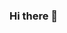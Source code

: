 ### Hi there 👋

<!--
**ZooHairDev/ZooHairDev** is a ✨ _special_ ✨ repository because its `README.md` (this file) appears on your GitHub profile.

Here are some ideas to get you started:

- 🔭 I’m currently working on **a new secret video game**
- 🌱 I’m currently learning **Flutter**
- 👯 I’m looking to collaborate on any interesting projects, **hit me up!!**
- 💬 Ask me about any tech related stuff, **Feel free!**
- 📫 How to reach me: **[@ZouhairOuled](https://www.linkedin.com/in/zouhairouled/) / Zouhair.ob@gmail.com**
- ⚡ Fun fact: I have a **black belt in Karate**

<h3 align="left">Languages and Tools:</h3>
<p align="left"> <a href="https://www.cprogramming.com/" target="_blank" rel="noreferrer"> <img src="https://raw.githubusercontent.com/devicons/devicon/master/icons/c/c-original.svg" alt="c" width="40" height="40"/> </a> <a href="https://godotengine.org/" target="_blank" rel="noreferrer"> <img src="https://cdn.icon-icons.com/icons2/1495/PNG/512/godot_103035.png" alt="godot" width="40" height="40"/> </a> <a href="https://www.w3schools.com/css/" target="_blank" rel="noreferrer"> <img src="https://raw.githubusercontent.com/devicons/devicon/master/icons/css3/css3-original-wordmark.svg" alt="css3" width="40" height="40"/> </a> <a href="https://git-scm.com/" target="_blank" rel="noreferrer"> <img src="https://www.vectorlogo.zone/logos/git-scm/git-scm-icon.svg" alt="git" width="40" height="40"/> </a> <a href="https://www.w3.org/html/" target="_blank" rel="noreferrer"> <img src="https://raw.githubusercontent.com/devicons/devicon/master/icons/html5/html5-original-wordmark.svg" alt="html5" width="40" height="40"/> </a> <a href="https://developer.mozilla.org/en-US/docs/Web/JavaScript" target="_blank" rel="noreferrer"> <img src="https://raw.githubusercontent.com/devicons/devicon/master/icons/javascript/javascript-original.svg" alt="javascript" width="40" height="40"/> </a> <a href="https://www.linux.org/" target="_blank" rel="noreferrer"> <img src="https://raw.githubusercontent.com/devicons/devicon/master/icons/linux/linux-original.svg" alt="linux" width="40" height="40"/> </a> <a href="https://react.dev/" target="_blank" rel="noreferrer"> <img src="https://cdn.icon-icons.com/icons2/2699/PNG/512/reactjs_logo_icon_168875.png" alt="react" width="40" height="40"/> </a> <a href="https://www.mysql.com/" target="_blank" rel="noreferrer"> <img src="https://raw.githubusercontent.com/devicons/devicon/master/icons/mysql/mysql-original-wordmark.svg" alt="mysql" width="40" height="40"/> </a> <a href="https://nodejs.org" target="_blank" rel="noreferrer"> <img src="https://raw.githubusercontent.com/devicons/devicon/master/icons/nodejs/nodejs-original-wordmark.svg" alt="nodejs" width="40" height="40"/> </a> <a href="https://www.postgresql.org" target="_blank" rel="noreferrer"> <img src="https://raw.githubusercontent.com/devicons/devicon/master/icons/postgresql/postgresql-original-wordmark.svg" alt="postgresql" width="40" height="40"/> </a> <a href="https://www.python.org" target="_blank" rel="noreferrer"> <img src="https://raw.githubusercontent.com/devicons/devicon/master/icons/python/python-original.svg" alt="python" width="40" height="40"/> </a> </p>

<p><img align="left" src="https://github-readme-stats.vercel.app/api/top-langs?username=zoohairdev&show_icons=true&locale=en&layout=compact" alt="zoohairdev" /></p>

<p>&nbsp;<img align="center" src="https://github-readme-stats.vercel.app/api?username=zoohairdev&show_icons=true&locale=en" alt="zoohairdev stats" /></p>

<p><img align="center" src="https://github-readme-streak-stats.herokuapp.com/?user=zoohairdev&" alt="zoohairdev streaks" /></p>

